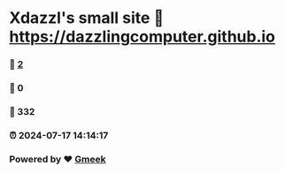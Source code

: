 # Xdazzl's small site :link: https://dazzlingcomputer.github.io 
### :page_facing_up: [2](https://dazzlingcomputer.github.io/tag.html) 
### :speech_balloon: 0 
### :hibiscus: 332 
### :alarm_clock: 2024-07-17 14:14:17 
### Powered by :heart: [Gmeek](https://github.com/Meekdai/Gmeek)
